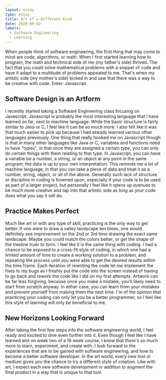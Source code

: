```yaml
---
layout: essay
type: essay
title: Art of a Different Kind
date: 2020-09-02
labels:
  - Software Engineering
  - Learning
---
```

When people think of software engineering, the first thing that may come to mind are code, algorithms, or math. When I first started learning how to program, the math and technical side of me (my father's side) thrived. The fact that you could solve mathematical problems with a snippet of code and have it adapt to a multitude of problems appealed to me. That's when my artistic side (my mother's side) kicked in and saw that there was a way to be creative with code. Enter: Javascript.
## Software Design is an Artform
I recently started taking a Software Engineering class focusing on Javascript. Javascript is probably the most interesting language that I have learned so far, next to machine language. While the basic structure is fairly similar to Java or C, I feel like it can be so much more. I also felt like it was that much easier to pick up because I had already learned various other languages previously. One thing that really hooked me on Javascript though is that in many other languages like Java or C, variables and functions need to have "types", in that once they are assigned a certain type, you can only do certain things with them relating to that type. In Javascript, you can have a variable be a number, a string, or an object at any point in the same program; the data is up to your own interpretation. This reminds me a lot of machine language, in that you can take a piece of data and treat it as a number, string, object, or all of the above. Generally such lack of structure or discipline in coding is frowned upon, especially if your code is to be used as part of a larger project, but personally I feel like it opens up avenues to be much more creative and tap into that artistic side as long as your code does what you say it will do. 
## Practice Makes Perfect
Much like art or with any type of skill, practicing is the only way to get better. If one were to draw a valley landscape ten times, one would definitely see improvement on the 2nd or 3rd time drawing the exact same landscape. Maybe you could match the colors better, or get the shape of the treeline truer to form. I feel like it is the same thing with coding. I had a chance to be exposed to a cross-fit style of coding, in which one had a limited amount of time to create a working solution to a problem, and repeating the process until you were able to get the desired results within the time frame. Each iteration of rewriting the code let me implement the fixes to my bugs as I freshly put the code into the screen instead of having to go back and rework the code like I did on my first attempts. Artwork can be far less forgiving, because once you make a mistake, you'll likely need to start from scratch anyway. In either case, you can learn from your mistakes and prevent yourself from making them the next time. I'm of the opinion that practicing your coding can only let you be a better programmer, so I feel like this style of learning will only be beneficial to me. 

## New Horizons Looking Forward
After taking the first few steps into the software engineering world, I feel ready and excited to dive even further into it. Even though I feel like I have learned alot on week two of a 16 week course, I know that there's so much more to learn, experiment, and create with. I look forward to the experiences that are to be gained with software engineering, and how to become a better software developer. In the art world, every new tool or medium gives you the chance to try a different style of creation. Like with art, I expect each new software development or addition to augment the final product in a way that is unique to that tool. 